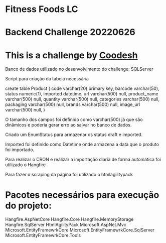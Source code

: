 # Fitness Foods LC
# Backend Challenge 20220626
# This is a challenge by [Coodesh](https://coodesh.com/)

Banco de dados utilizado no desenvolvimento do challenge: SQLServer

Script para criação da tabela necessária

create table Product (
	code varchar(20) primary key,
	barcode varchar(50),
	status numeric(1),
	imported datetime, 
	url varchar(500) null,
	product_name varchar(500) null,
	quantity varchar(500) null,
	categories varchar(500) null,
	packaging varchar(500) null,
	brands varchar(500) null,
	image_url varchar(500) null,
)

O tamanho dos campos foi definido como varchar(500) já que são dinâmicos e poderia gerar erro ao salvar no banco de dados.

Criado um EnumStatus para armazenar os status draft e imported.

Imported foi definido como Datetime onde armazena a data que o produto foi importado.

Para realizar o CRON e realizar a importação diaria de forma automatica foi utilizado o Hangfire

Para fazer o scraping da página foi utilizado o htmlagilitypack



# Pacotes necessários para execução do projeto:

Hangfire.AspNetCore
Hangfire.Core
Hangfire.MemoryStorage
Hangfire.SqlServer
HtmlAgilityPack
Microsoft.AspNet.Mvc
Microsoft.EntityFramewrkCore
Microsoft.EntityFramewrkCore.SqlServer
Microsoft.EntityFramewrkCore.Tools

